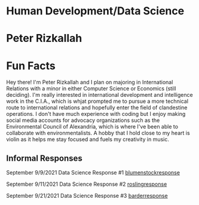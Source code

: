 # Human Development/Data Science

# Peter Rizkallah

# Fun Facts
Hey there! I'm Peter Rizkallah and I plan on majoring in International Relations with a minor in either Computer Science or Economics (still deciding). I'm really interested in international development and intelligence work in the C.I.A., which is whjat prompted me to pursue a more technical route to international relations and hopefully enter the field of clandestine operations. I don't have much experience with coding but I enjoy making social media accounts for advocacy organizations such as the Environmental Council of Alexandria, which is where I've been able to collaborate with environmentalists. A hobby that I hold close to my heart is violin as it helps me stay focused and fuels my creativity in music. 

## Informal Responses

September 9/9/2021 Data Science Response #1 [blumenstockresponse](blumenstock.html) 

September 9/11/2021 Data Science Response #2 [roslingresponse](rosling.html) 

September 9/21/2021 Data Science Response #3 [barderresponse](barder.html)
